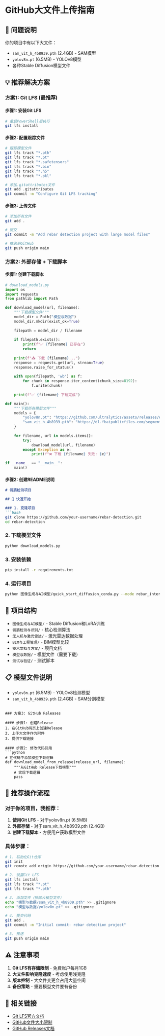 # GitHub大文件上传指南

## 🚫 **问题说明**
你的项目中有以下大文件：
- `sam_vit_h_4b8939.pth` (2.4GB) - SAM模型
- `yolov8n.pt` (6.5MB) - YOLOv8模型
- 各种Stable Diffusion模型文件

## 💡 **推荐解决方案**

### 方案1: Git LFS (最推荐)

#### 步骤1: 安装Git LFS
```bash
# 重启PowerShell后执行
git lfs install
```

#### 步骤2: 配置跟踪文件
```bash
# 跟踪模型文件
git lfs track "*.pth"
git lfs track "*.pt"
git lfs track "*.safetensors"
git lfs track "*.bin"
git lfs track "*.h5"
git lfs track "*.pkl"

# 添加.gitattributes文件
git add .gitattributes
git commit -m "Configure Git LFS tracking"
```

#### 步骤3: 上传文件
```bash
# 添加所有文件
git add .

# 提交
git commit -m "Add rebar detection project with large model files"

# 推送到GitHub
git push origin main
```

### 方案2: 外部存储 + 下载脚本

#### 步骤1: 创建下载脚本
```python
# download_models.py
import os
import requests
from pathlib import Path

def download_model(url, filename):
    """下载模型文件"""
    model_dir = Path("模型与数据")
    model_dir.mkdir(exist_ok=True)
    
    filepath = model_dir / filename
    
    if filepath.exists():
        print(f"✅ {filename} 已存在")
        return
    
    print(f"📥 下载 {filename}...")
    response = requests.get(url, stream=True)
    response.raise_for_status()
    
    with open(filepath, 'wb') as f:
        for chunk in response.iter_content(chunk_size=8192):
            f.write(chunk)
    
    print(f"✅ {filename} 下载完成")

def main():
    """下载所有模型文件"""
    models = {
        "yolov8n.pt": "https://github.com/ultralytics/assets/releases/download/v0.0.0/yolov8n.pt",
        "sam_vit_h_4b8939.pth": "https://dl.fbaipublicfiles.com/segment_anything/sam_vit_h_4b8939.pth"
    }
    
    for filename, url in models.items():
        try:
            download_model(url, filename)
        except Exception as e:
            print(f"❌ 下载 {filename} 失败: {e}")

if __name__ == "__main__":
    main()
```

#### 步骤2: 创建README说明
```markdown
# 钢筋检测项目

## 🚀 快速开始

### 1. 克隆项目
```bash
git clone https://github.com/your-username/rebar-detection.git
cd rebar-detection
```

### 2. 下载模型文件
```bash
python download_models.py
```

### 3. 安装依赖
```bash
pip install -r requirements.txt
```

### 4. 运行项目
```bash
python 图像生成与AI模型/quick_start_diffusion_conda.py --mode rebar_interactive
```

## 📁 项目结构
- `图像生成与AI模型/` - Stable Diffusion和LoRA训练
- `钢筋检测与识别/` - 核心检测算法
- `无人机与激光雷达/` - 激光雷达数据处理
- `BIM与工程管理/` - BIM模型比较
- `技术文档与方案/` - 项目文档
- `模型与数据/` - 模型文件（需要下载）
- `测试与验证/` - 测试脚本

## 📋 模型文件说明
- `yolov8n.pt` (6.5MB) - YOLOv8检测模型
- `sam_vit_h_4b8939.pth` (2.4GB) - SAM分割模型
```

### 方案3: GitHub Releases

#### 步骤1: 创建Release
1. 在GitHub网页上创建Release
2. 上传大文件作为附件
3. 提供下载链接

#### 步骤2: 修改代码引用
```python
# 在代码中添加模型下载逻辑
def download_model_from_release(release_url, filename):
    """从GitHub Release下载模型"""
    # 实现下载逻辑
    pass
```

## 🎯 **推荐操作流程**

### 对于你的项目，我推荐：

1. **使用Git LFS** - 对于yolov8n.pt (6.5MB)
2. **外部存储** - 对于sam_vit_h_4b8939.pth (2.4GB)
3. **创建下载脚本** - 方便用户获取模型文件

### 具体步骤：

```bash
# 1. 初始化Git仓库
git init
git remote add origin https://github.com/your-username/rebar-detection.git

# 2. 设置Git LFS
git lfs install
git lfs track "*.pt"
git lfs track "*.pth"

# 3. 添加文件（排除大模型文件）
echo "模型与数据/sam_vit_h_4b8939.pth" >> .gitignore
echo "模型与数据/yolov8n.pt" >> .gitignore

# 4. 提交代码
git add .
git commit -m "Initial commit: rebar detection project"

# 5. 推送
git push origin main
```

## ⚠️ **注意事项**

1. **Git LFS有存储限制** - 免费账户每月1GB
2. **大文件影响克隆速度** - 考虑使用浅克隆
3. **版本控制** - 大文件变更会占用大量空间
4. **备份策略** - 重要模型文件要有备份

## 🔗 **相关链接**

- [Git LFS官方文档](https://git-lfs.github.com/)
- [GitHub文件大小限制](https://docs.github.com/en/repositories/working-with-files/managing-large-files/about-large-files-on-github)
- [GitHub Releases文档](https://docs.github.com/en/repositories/releasing-projects-on-github/managing-releases-in-a-repository) 
